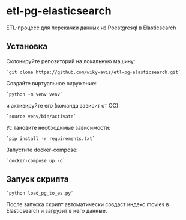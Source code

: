 # etl-pg-elasticsearch

ETL-процесс для перекачки данных из Poestgresql в Elasticsearch

## Установка

Склонируйте репозиторий на локальную машину:

    `git clone https://github.com/wiky-avis/etl-pg-elasticsearch.git`

Создайте виртуальное окружение:

    `python -m venv venv`

и активируйте его (команда зависит от ОС):

    `source venv/bin/activate`

Ус тановите необходимые зависимости:

    `pip install -r requirements.txt`

Запустите docker-compose:

    `docker-compose up -d`

## Запуск скрипта

    `python load_pg_to_es.py`

После запуска скрипт автоматически создаст индекс movies в Elasticsearch и загрузит в него данные.

